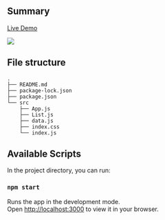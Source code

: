 ## Summary

[Live Demo]()

![](./image/react01-birthday-today.gif)

## File structure

```
.
├── README.md
├── package-lock.json
├── package.json
└── src
    ├── App.js
    ├── List.js
    ├── data.js
    ├── index.css
    └── index.js
```

## Available Scripts

In the project directory, you can run:

### `npm start`

Runs the app in the development mode.\
Open [http://localhost:3000](http://localhost:3000) to view it in your browser.
